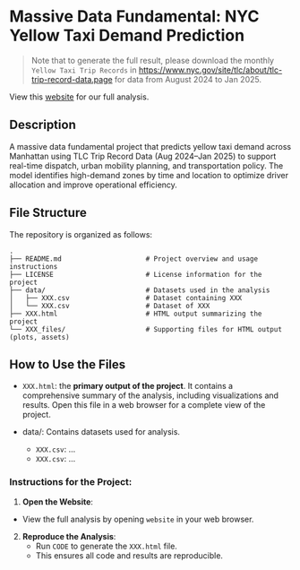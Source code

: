 # Massive Data Fundamental: NYC Yellow Taxi Demand Prediction

> Note that to generate the full result, please download the monthly `Yellow Taxi Trip Records` in https://www.nyc.gov/site/tlc/about/tlc-trip-record-data.page for data from August 2024 to Jan 2025.

View this [website](https://www.notion.so/Massive-Data-Fundamental-Final-Project-NYC-Yellow-Taxi-Demand-Prediction-1dedc0943b7b80ff890cc49bf38c3476?pvs=4) for our full analysis.

## Description
A massive data fundamental project that predicts yellow taxi demand across Manhattan using TLC Trip Record Data (Aug 2024–Jan 2025) to support real-time dispatch, urban mobility planning, and transportation policy. The model identifies high-demand zones by time and location to optimize driver allocation and improve operational efficiency.

## File Structure
The repository is organized as follows:
```
.
├── README.md                     # Project overview and usage instructions
├── LICENSE                       # License information for the project
├── data/                         # Datasets used in the analysis
│   ├── XXX.csv                   # Dataset containing XXX
│   └── XXX.csv                   # Dataset of XXX
├── XXX.html                      # HTML output summarizing the project
└── XXX_files/                    # Supporting files for HTML output (plots, assets)
```

## How to Use the Files

   - `XXX.html`: the **primary output of the project**. It contains a comprehensive summary of the analysis, including visualizations and results. Open this file in a web browser for a complete view of the project.

  - data/: Contains datasets used for analysis.
    - `XXX.csv`: ...
    - `XXX.csv`: ...


### Instructions for the Project:

1. **Open the Website**:
  - View the full analysis by opening `website` in your web browser.

2. **Reproduce the Analysis**:
   - Run `CODE` to generate the `XXX.html` file.
   - This ensures all code and results are reproducible.
